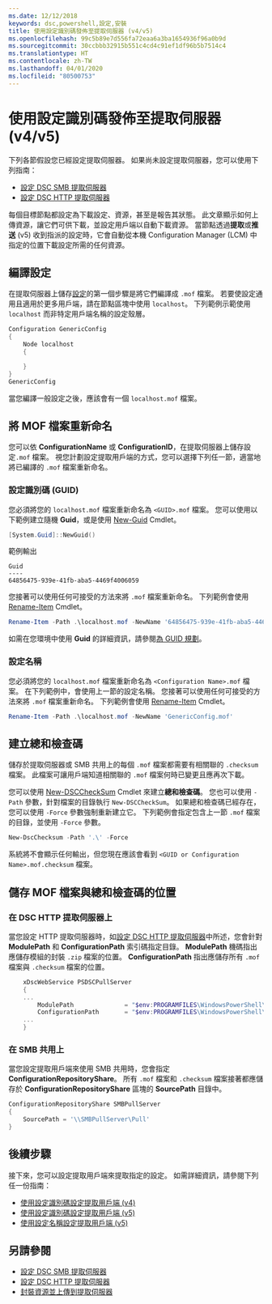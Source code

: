 ```yaml
---
ms.date: 12/12/2018
keywords: dsc,powershell,設定,安裝
title: 使用設定識別碼發佈至提取伺服器 (v4/v5)
ms.openlocfilehash: 99c5b89e7d556fa72eaa6a3ba1654936f96a0b9d
ms.sourcegitcommit: 30ccbbb32915b551c4cd4c91ef1df96b5b7514c4
ms.translationtype: HT
ms.contentlocale: zh-TW
ms.lasthandoff: 04/01/2020
ms.locfileid: "80500753"
---
```

# <a name="publish-to-a-pull-server-using-configuration-ids-v4v5"></a>使用設定識別碼發佈至提取伺服器 (v4/v5)

下列各節假設您已經設定提取伺服器。 如果尚未設定提取伺服器，您可以使用下列指南：

- [設定 DSC SMB 提取伺服器](pullServerSmb.md)
- [設定 DSC HTTP 提取伺服器](pullServer.md)

每個目標節點都設定為下載設定、資源，甚至是報告其狀態。 此文章顯示如何上傳資源，讓它們可供下載，並設定用戶端以自動下載資源。 當節點透過**提取**或**推送** (v5) 收到指派的設定時，它會自動從本機 Configuration Manager (LCM) 中指定的位置下載設定所需的任何資源。

## <a name="compile-configurations"></a>編譯設定

在提取伺服器上儲存[設定](../configurations/configurations.md)的第一個步驟是將它們編譯成 `.mof` 檔案。 若要使設定通用且適用於更多用戶端，請在節點區塊中使用 `localhost`。 下列範例示範使用 `localhost` 而非特定用戶端名稱的設定殼層。

```powershell
Configuration GenericConfig
{
    Node localhost
    {

    }
}
GenericConfig
```

當您編譯一般設定之後，應該會有一個 `localhost.mof` 檔案。

## <a name="renaming-the-mof-file"></a>將 MOF 檔案重新命名

您可以依 **ConfigurationName** 或 **ConfigurationID**，在提取伺服器上儲存設定`.mof` 檔案。 視您計劃設定提取用戶端的方式，您可以選擇下列任一節，適當地將已編譯的 `.mof` 檔案重新命名。

### <a name="configuration-ids-guid"></a>設定識別碼 (GUID)

您必須將您的 `localhost.mof` 檔案重新命名為 `<GUID>.mof` 檔案。 您可以使用以下範例建立隨機 **Guid**，或是使用 [New-Guid](/powershell/module/microsoft.powershell.utility/new-guid) Cmdlet。

```powershell
[System.Guid]::NewGuid()
```

範例輸出

```Output
Guid
----
64856475-939e-41fb-aba5-4469f4006059
```

您接著可以使用任何可接受的方法來將 `.mof` 檔案重新命名。 下列範例會使用 [Rename-Item](/powershell/module/microsoft.powershell.management/rename-item) Cmdlet。

```powershell
Rename-Item -Path .\localhost.mof -NewName '64856475-939e-41fb-aba5-4469f4006059.mof'
```

如需在您環境中使用 **Guid** 的詳細資訊，請參閱[為 GUID 規劃](secureServer.md#guids)。

### <a name="configuration-names"></a>設定名稱

您必須將您的 `localhost.mof` 檔案重新命名為 `<Configuration Name>.mof` 檔案。 在下列範例中，會使用上一節的設定名稱。 您接著可以使用任何可接受的方法來將 `.mof` 檔案重新命名。 下列範例會使用 [Rename-Item](/powershell/module/microsoft.powershell.management/rename-item) Cmdlet。

```powershell
Rename-Item -Path .\localhost.mof -NewName 'GenericConfig.mof'
```

## <a name="create-the-checksum"></a>建立總和檢查碼

儲存於提取伺服器或 SMB 共用上的每個 `.mof` 檔案都需要有相關聯的 `.checksum` 檔案。
此檔案可讓用戶端知道相關聯的 `.mof` 檔案何時已變更且應再次下載。

您可以使用 [New-DSCCheckSum](/powershell/module/psdesiredstateconfiguration/new-dscchecksum) Cmdlet 來建立**總和檢查碼**。 您也可以使用 `-Path` 參數，針對檔案的目錄執行 `New-DSCCheckSum`。
如果總和檢查碼已經存在，您可以使用 `-Force` 參數強制重新建立它。 下列範例會指定包含上一節 `.mof` 檔案的目錄，並使用 `-Force` 參數。

```powershell
New-DscChecksum -Path '.\' -Force
```

系統將不會顯示任何輸出，但您現在應該會看到 `<GUID or Configuration Name>.mof.checksum` 檔案。

## <a name="where-to-store-mof-files-and-checksums"></a>儲存 MOF 檔案與總和檢查碼的位置

### <a name="on-a-dsc-http-pull-server"></a>在 DSC HTTP 提取伺服器上

當您設定 HTTP 提取伺服器時，如[設定 DSC HTTP 提取伺服器](pullServer.md)中所述，您會針對 **ModulePath** 和 **ConfigurationPath** 索引碼指定目錄。 **ModulePath** 機碼指出應儲存模組的封裝 `.zip` 檔案的位置。 **ConfigurationPath** 指出應儲存所有 `.mof` 檔案與 `.checksum` 檔案的位置。

```powershell
    xDscWebService PSDSCPullServer
    {
    ...
        ModulePath              = "$env:PROGRAMFILES\WindowsPowerShell\DscService\Modules"
        ConfigurationPath       = "$env:PROGRAMFILES\WindowsPowerShell\DscService\Configuration"
    ...
    }

```

### <a name="on-an-smb-share"></a>在 SMB 共用上

當您設定提取用戶端來使用 SMB 共用時，您會指定 **ConfigurationRepositoryShare**。
所有 `.mof` 檔案和 `.checksum` 檔案接著都應儲存於 **ConfigurationRepositoryShare** 區塊的 **SourcePath** 目錄中。

```powershell
ConfigurationRepositoryShare SMBPullServer
{
    SourcePath = '\\SMBPullServer\Pull'
}
```

## <a name="next-steps"></a>後續步驟

接下來，您可以設定提取用戶端來提取指定的設定。 如需詳細資訊，請參閱下列任一份指南：

- [使用設定識別碼設定提取用戶端 (v4)](pullClientConfigId4.md)
- [使用設定識別碼設定提取用戶端 (v5)](pullClientConfigId.md)
- [使用設定名稱設定提取用戶端 (v5)](pullClientConfigNames.md)

## <a name="see-also"></a>另請參閱

- [設定 DSC SMB 提取伺服器](pullServerSmb.md)
- [設定 DSC HTTP 提取伺服器](pullServer.md)
- [封裝資源並上傳到提取伺服器](package-upload-resources.md)
